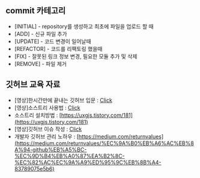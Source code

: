 ## commit 카테고리 
- [INITIAL] - repository를 생성하고 최초에 파일을 업로드 할 때
- [ADD] - 신규 파일 추가
- [UPDATE] - 코드 변경이 일어날때
- [REFACTOR] - 코드를 리팩토링 했을때
- [FIX] - 잘못된 링크 정보 변경, 필요한 모듈 추가 및 삭제
- [REMOVE] - 파일 제거

## 깃허브 교육 자료
- [영상]한시간만에 끝내는 깃허브 입문 : [Click](https://www.youtube.com/watch?v=-27WScuoKQs&t=3200s&ab_channel=%EA%B0%9C%EB%B0%9C%EC%9E%90%EC%9D%98%ED%92%88%EA%B2%A9)
- [영상]소스트리 사용법 : [Click](https://www.youtube.com/watch?v=8AtHcXnJSdA&list=PLAHa1zfLtLiPrxoBo9a1HVmauvE2Mn3xX&ab_channel=%EC%BD%94%EB%93%9C%EC%8A%A4%EC%BF%BC%EB%93%9C)
- 소스트리 설치방법 : [https://uxgjs.tistory.com/181](https://uxgjs.tistory.com/181)
- [영상]깃허브 이슈 작성 : [Click](https://www.youtube.com/watch?v=nisqr73mjOo&list=PLuHgQVnccGMDWjb0TWItMCfDWDs8Y3Oo7&index=6&ab_channel=%EC%83%9D%ED%99%9C%EC%BD%94%EB%94%A9)
- 개발자 깃허브 관리 노하우 : [https://medium.com/returnvalues](https://medium.com/returnvalues/%EC%9A%B0%EB%A6%AC%EB%8A%94-github%EB%A5%BC-%EC%9D%B4%EB%A0%87%EA%B2%8C-%EC%82%AC%EC%9A%A9%ED%95%9C%EB%8B%A4-83789075e5b6)
